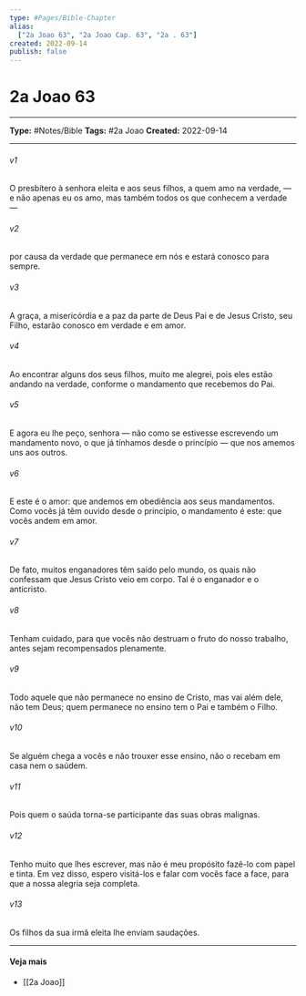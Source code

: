 ```yaml
---
type: #Pages/Bible-Chapter
alias:
  ["2a Joao 63", "2a Joao Cap. 63", "2a . 63"]
created: 2022-09-14
publish: false
---
```


# 2a Joao 63

---

**Type:** #Notes/Bible
**Tags:** #2a Joao
**Created:** 2022-09-14

---

###### v1
O presbítero à senhora eleita e aos seus filhos, a quem amo na verdade, — e não apenas eu os amo, mas também todos os que conhecem a verdade —
###### v2
por causa da verdade que permanece em nós e estará conosco para sempre.
###### v3
A graça, a misericórdia e a paz da parte de Deus Pai e de Jesus Cristo, seu Filho, estarão conosco em verdade e em amor.
###### v4
Ao encontrar alguns dos seus filhos, muito me alegrei, pois eles estão andando na verdade, conforme o mandamento que recebemos do Pai.
###### v5
E agora eu lhe peço, senhora — não como se estivesse escrevendo um mandamento novo, o que já tínhamos desde o princípio — que nos amemos uns aos outros.
###### v6
E este é o amor: que andemos em obediência aos seus mandamentos. Como vocês já têm ouvido desde o princípio, o mandamento é este: que vocês andem em amor.
###### v7
De fato, muitos enganadores têm saído pelo mundo, os quais não confessam que Jesus Cristo veio em corpo. Tal é o enganador e o anticristo.
###### v8
Tenham cuidado, para que vocês não destruam o fruto do nosso trabalho, antes sejam recompensados plenamente.
###### v9
Todo aquele que não permanece no ensino de Cristo, mas vai além dele, não tem Deus; quem permanece no ensino tem o Pai e também o Filho.
###### v10
Se alguém chega a vocês e não trouxer esse ensino, não o recebam em casa nem o saúdem.
###### v11
Pois quem o saúda torna-se participante das suas obras malignas.
###### v12
Tenho muito que lhes escrever, mas não é meu propósito fazê-lo com papel e tinta. Em vez disso, espero visitá-los e falar com vocês face a face, para que a nossa alegria seja completa.
###### v13
Os filhos da sua irmã eleita lhe enviam saudações.


---

#### Veja mais

- [[2a Joao]]
